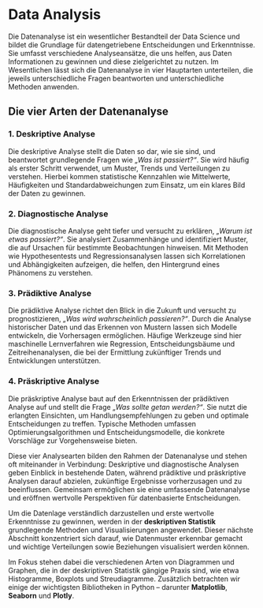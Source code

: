 # Data Analysis

Die Datenanalyse ist ein wesentlicher Bestandteil der Data Science und bildet die Grundlage für datengetriebene Entscheidungen und Erkenntnisse. Sie umfasst verschiedene Analyseansätze, die uns helfen, aus Daten Informationen zu gewinnen und diese zielgerichtet zu nutzen. Im Wesentlichen lässt sich die Datenanalyse in vier Hauptarten unterteilen, die jeweils unterschiedliche Fragen beantworten und unterschiedliche Methoden anwenden.

## Die vier Arten der Datenanalyse

### 1. **Deskriptive Analyse**  
   Die deskriptive Analyse stellt die Daten so dar, wie sie sind, und beantwortet grundlegende Fragen wie *„Was ist passiert?“*. Sie wird häufig als erster Schritt verwendet, um Muster, Trends und Verteilungen zu verstehen. Hierbei kommen statistische Kennzahlen wie Mittelwerte, Häufigkeiten und Standardabweichungen zum Einsatz, um ein klares Bild der Daten zu gewinnen.

### 2. **Diagnostische Analyse**  
   Die diagnostische Analyse geht tiefer und versucht zu erklären, *„Warum ist etwas passiert?“*. Sie analysiert Zusammenhänge und identifiziert Muster, die auf Ursachen für bestimmte Beobachtungen hinweisen. Mit Methoden wie Hypothesentests und Regressionsanalysen lassen sich Korrelationen und Abhängigkeiten aufzeigen, die helfen, den Hintergrund eines Phänomens zu verstehen.

### 3. **Prädiktive Analyse**  
   Die prädiktive Analyse richtet den Blick in die Zukunft und versucht zu prognostizieren, *„Was wird wahrscheinlich passieren?“*. Durch die Analyse historischer Daten und das Erkennen von Mustern lassen sich Modelle entwickeln, die Vorhersagen ermöglichen. Häufige Werkzeuge sind hier maschinelle Lernverfahren wie Regression, Entscheidungsbäume und Zeitreihenanalysen, die bei der Ermittlung zukünftiger Trends und Entwicklungen unterstützen.

### 4. **Präskriptive Analyse**  
   Die präskriptive Analyse baut auf den Erkenntnissen der prädiktiven Analyse auf und stellt die Frage *„Was sollte getan werden?“*. Sie nutzt die erlangten Einsichten, um Handlungsempfehlungen zu geben und optimale Entscheidungen zu treffen. Typische Methoden umfassen Optimierungsalgorithmen und Entscheidungsmodelle, die konkrete Vorschläge zur Vorgehensweise bieten.


Diese vier Analysearten bilden den Rahmen der Datenanalyse und stehen oft miteinander in Verbindung: Deskriptive und diagnostische Analysen geben Einblick in bestehende Daten, während prädiktive und präskriptive Analysen darauf abzielen, zukünftige Ergebnisse vorherzusagen und zu beeinflussen. Gemeinsam ermöglichen sie eine umfassende Datenanalyse und eröffnen wertvolle Perspektiven für datenbasierte Entscheidungen. 

<!-- In den folgenden Abschnitten werden wir uns eingehender mit den spezifischen Techniken und Methoden befassen, die jede dieser Analysearten unterstützen. Von statistischen Grundlagen und Regressionsmodellen über Klassifikations- und Clustering-Methoden bis hin zu fortgeschrittenen prädiktiven Modellen – dieses Kapitel bietet eine fundierte Einführung in die wesentlichen Konzepte und Techniken der Data Analysis. -->

Um die Datenlage verständlich darzustellen und erste wertvolle Erkenntnisse zu gewinnen, werden in der **deskriptiven Statistik** grundlegende Methoden und Visualisierungen angewendet. Dieser nächste Abschnitt konzentriert sich darauf, wie Datenmuster erkennbar gemacht und wichtige Verteilungen sowie Beziehungen visualisiert werden können.

Im Fokus stehen dabei die verschiedenen Arten von Diagrammen und Graphen, die in der deskriptiven Statistik gängige Praxis sind, wie etwa Histogramme, Boxplots und Streudiagramme. Zusätzlich betrachten wir einige der wichtigsten Bibliotheken in Python – darunter **Matplotlib**, **Seaborn** und **Plotly**.
